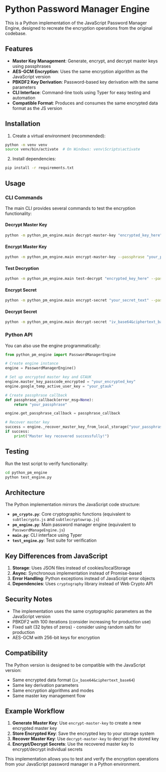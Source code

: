 # Python Password Manager Engine

This is a Python implementation of the JavaScript Password Manager Engine, designed to recreate the encryption operations from the original codebase.

## Features

- **Master Key Management**: Generate, encrypt, and decrypt master keys using passphrases
- **AES-GCM Encryption**: Uses the same encryption algorithm as the JavaScript version
- **PBKDF2 Key Derivation**: Password-based key derivation with the same parameters
- **CLI Interface**: Command-line tools using Typer for easy testing and automation
- **Compatible Format**: Produces and consumes the same encrypted data format as the JS version

## Installation

1. Create a virtual environment (recommended):
```bash
python -m venv venv
source venv/bin/activate  # On Windows: venv\Scripts\activate
```

2. Install dependencies:
```bash
pip install -r requirements.txt
```

## Usage

### CLI Commands

The main CLI provides several commands to test the encryption functionality:

#### Decrypt Master Key
```bash
python -m python_pm_engine.main decrypt-master-key "encrypted_key_here" --passphrase "your_passphrase" --gtauk "your_gtauk"
```

#### Encrypt Master Key
```bash
python -m python_pm_engine.main encrypt-master-key --passphrase "your_passphrase" --gtauk "your_gtauk"
```

#### Test Decryption
```bash
python -m python_pm_engine.main test-decrypt "encrypted_key_here" --passphrase "your_passphrase" --gtauk "your_gtauk"
```

#### Encrypt Secret
```bash
python -m python_pm_engine.main encrypt-secret "your_secret_text" --passphrase "your_passphrase"
```

#### Decrypt Secret
```bash
python -m python_pm_engine.main decrypt-secret "iv_base64&ciphertext_base64" --passphrase "your_passphrase"
```

### Python API

You can also use the engine programmatically:

```python
from python_pm_engine import PasswordManagerEngine

# Create engine instance
engine = PasswordManagerEngine()

# Set up encrypted master key and GTAUK
engine.master_key_passcode_encrypted = "your_encrypted_key"
engine.google_temp_active_user_key = "your_gtauk"

# Create passphrase callback
def passphrase_callback(error_msg=None):
    return "your_passphrase"

engine.get_passphrase_callback = passphrase_callback

# Recover master key
success = engine._recover_master_key_from_local_storage("your_passphrase")
if success:
    print("Master key recovered successfully!")
```

## Testing

Run the test script to verify functionality:

```bash
cd python_pm_engine
python test_engine.py
```

## Architecture

The Python implementation mirrors the JavaScript code structure:

- **`pm_crypto.py`**: Core cryptographic functions (equivalent to `subtlecrypto.js` and `subtlecryptowrap.js`)
- **`pm_engine.py`**: Main password manager engine (equivalent to `PasswordManageEngine.js`)
- **`main.py`**: CLI interface using Typer
- **`test_engine.py`**: Test suite for verification

## Key Differences from JavaScript

1. **Storage**: Uses JSON files instead of cookies/localStorage
2. **Async**: Synchronous implementation instead of Promise-based
3. **Error Handling**: Python exceptions instead of JavaScript error objects
4. **Dependencies**: Uses `cryptography` library instead of Web Crypto API

## Security Notes

- The implementation uses the same cryptographic parameters as the JavaScript version
- PBKDF2 with 100 iterations (consider increasing for production use)
- Fixed salt (32 bytes of zeros) - consider using random salts for production
- AES-GCM with 256-bit keys for encryption

## Compatibility

The Python version is designed to be compatible with the JavaScript version:
- Same encrypted data format (`iv_base64&ciphertext_base64`)
- Same key derivation parameters
- Same encryption algorithms and modes
- Same master key management flow

## Example Workflow

1. **Generate Master Key**: Use `encrypt-master-key` to create a new encrypted master key
2. **Store Encrypted Key**: Save the encrypted key to your storage system
3. **Recover Master Key**: Use `decrypt-master-key` to decrypt the stored key
4. **Encrypt/Decrypt Secrets**: Use the recovered master key to encrypt/decrypt individual secrets

This implementation allows you to test and verify the encryption operations from your JavaScript password manager in a Python environment.
